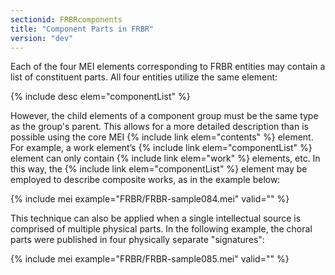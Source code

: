 ```yaml
---
sectionid: FRBRcomponents
title: "Component Parts in FRBR"
version: "dev"
---
```


Each of the four MEI elements corresponding to FRBR entities may contain a list of constituent parts. All four entities utilize the same element:

{% include desc elem="componentList" %}

However, the child elements of a component group must be the same type as the group's parent. This allows for a more detailed description than is possible using the core MEI {% include link elem="contents" %} element. For example, a work element’s {% include link elem="componentList" %} element can only contain {% include link elem="work" %} elements, etc. In this way, the {% include link elem="componentList" %} element may be employed to describe composite works, as in the example below:

{% include mei example="FRBR/FRBR-sample084.mei" valid="" %}

This technique can also be applied when a single intellectual source is comprised of multiple physical parts. In the following example, the choral parts were published in four physically separate "signatures":

{% include mei example="FRBR/FRBR-sample085.mei" valid="" %}
